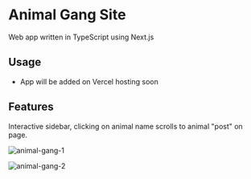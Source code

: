 # Animal Gang Site
Web app written in TypeScript using Next.js

## Usage
+ App will be added on Vercel hosting soon
  
## Features
Interactive sidebar, clicking on animal name scrolls to animal "post" on page.   

![animal-gang-1](https://user-images.githubusercontent.com/80793909/230733967-5091a630-4356-4b8e-acc0-a613825dd895.png)

![animal-gang-2](https://user-images.githubusercontent.com/80793909/230733968-7860a032-ea7f-41ac-ae62-4c30738bbf44.png)
